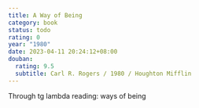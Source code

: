 ```yaml
---
title: A Way of Being
category: book
status: todo
rating: 0
year: "1980"
date: 2023-04-11 20:24:12+08:00
douban:
  rating: 9.5
  subtitle: Carl R. Rogers / 1980 / Houghton Mifflin
---
```


Through tg lambda reading: ways of being

